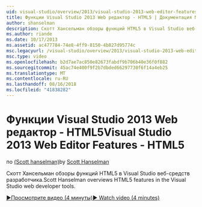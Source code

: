 ```yaml
---
uid: visual-studio/overview/2013/visual-studio-2013-web-editor-features-html5
title: Функции Visual Studio 2013 Web редактор - HTML5 | Документация Майкрософт
author: shanselman
description: Скотт Хансельман обзоры функций HTML5 в Visual Studio веб-средств разработчика.
ms.author: riande
ms.date: 10/17/2013
ms.assetid: ac477784-74e8-4ff9-8150-4b827d95774c
msc.legacyurl: /visual-studio/overview/2013/visual-studio-2013-web-editor-features-html5
msc.type: video
ms.openlocfilehash: b2d7ae7ac850e82673fabdf9b706b40e36f0f882
ms.sourcegitcommit: 45ac74e400f9f2b7dbded66297730f6f14a4eb25
ms.translationtype: MT
ms.contentlocale: ru-RU
ms.lasthandoff: 08/16/2018
ms.locfileid: "41838282"
---
```

<a name="visual-studio-2013-web-editor-features---html5"></a><span data-ttu-id="fb255-103">Функции Visual Studio 2013 Web редактор - HTML5</span><span class="sxs-lookup"><span data-stu-id="fb255-103">Visual Studio 2013 Web Editor Features - HTML5</span></span>
====================
<span data-ttu-id="fb255-104">по [(Scott hanselman)](https://github.com/shanselman)</span><span class="sxs-lookup"><span data-stu-id="fb255-104">by [Scott Hanselman](https://github.com/shanselman)</span></span>

<span data-ttu-id="fb255-105">Скотт Хансельман обзоры функций HTML5 в Visual Studio веб-средств разработчика.</span><span class="sxs-lookup"><span data-stu-id="fb255-105">Scott Hanselman overviews HTML5 features in the Visual Studio web developer tools.</span></span>

[<span data-ttu-id="fb255-106">&#9654;Просмотрите видео (4 минуты)</span><span class="sxs-lookup"><span data-stu-id="fb255-106">&#9654; Watch video (4 minutes)</span></span>](https://channel9.msdn.com/Blogs/ASP-NET-Site-Videos/visual-studio-2013-web-editor-features-html5)
